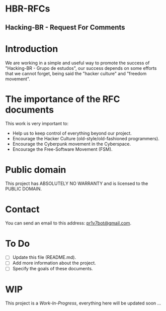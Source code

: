 # HBR-RFCs

## Hacking-BR - Request For Comments

# Introduction
We are working in a simple and useful way to promote the success of "Hacking-BR - Grupo de estudos", our success depends on some efforts that we cannot forget, being said the "hacker culture" and "freedom movement".

# The importance of the RFC documents
This work is very important to:
- Help us to keep control of everything beyond our project.
- Encourage the Hacker Culture (old-style/old-fashioned programmers).
- Encourage the Cyberpunk movement in the Cyberspace.
- Encourage the Free-Software Movement (FSM).

# Public domain
This project has ABSOLUTELY NO WARRANTY and is licensed to the PUBLIC DOMAIN.

# Contact
You can send an email to this address: <pr1v7bot@gmail.com>.


# To Do
- [ ] Update this file (README.md).
- [ ] Add more information about the project.
- [ ] Specify the goals of these documents.

# WIP
This project is a *Work-In-Progress*, everything here will be updated soon ...
